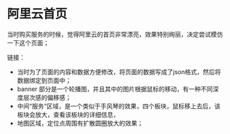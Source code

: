 # 阿里云首页

当时购买服务的时候，觉得阿里云的首页非常漂亮，效果特别绚丽，决定尝试模仿一下这个页面；

链接：

- 当时为了页面的内容和数据方便修改，将页面的数据写成了json格式，然后将数据绑定到页面中；
- banner 部分是一个轮播图，并且其中的图片根据鼠标的移动，有一种不同深度层次感的偏移感；
- 中间“服务“区域，是一个类似于手风琴的效果，四个板块，鼠标移上去后，该板块会放大，查看该板块的详细信息，
- 地图区域，定位点周围有扩散圆圈放大的效果；